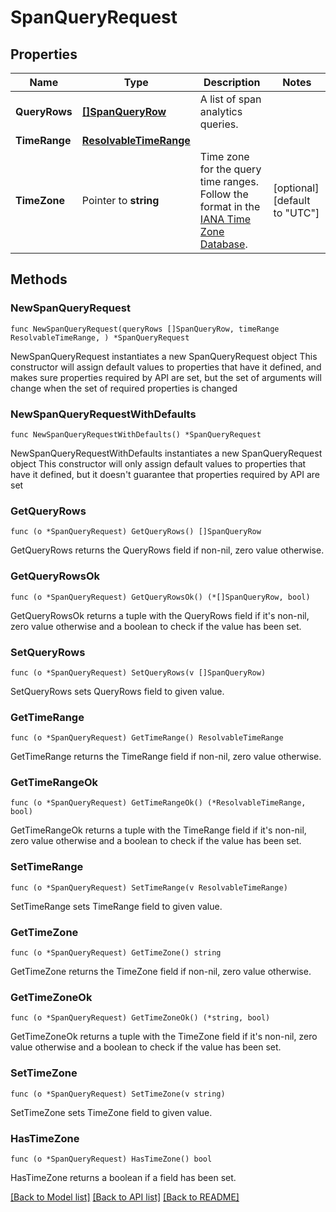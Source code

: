 # SpanQueryRequest

## Properties

Name | Type | Description | Notes
------------ | ------------- | ------------- | -------------
**QueryRows** | [**[]SpanQueryRow**](SpanQueryRow.md) | A list of span analytics queries. | 
**TimeRange** | [**ResolvableTimeRange**](ResolvableTimeRange.md) |  | 
**TimeZone** | Pointer to **string** | Time zone for the query time ranges. Follow the format in the [IANA Time Zone Database](https://en.wikipedia.org/wiki/List_of_tz_database_time_zones#List). | [optional] [default to "UTC"]

## Methods

### NewSpanQueryRequest

`func NewSpanQueryRequest(queryRows []SpanQueryRow, timeRange ResolvableTimeRange, ) *SpanQueryRequest`

NewSpanQueryRequest instantiates a new SpanQueryRequest object
This constructor will assign default values to properties that have it defined,
and makes sure properties required by API are set, but the set of arguments
will change when the set of required properties is changed

### NewSpanQueryRequestWithDefaults

`func NewSpanQueryRequestWithDefaults() *SpanQueryRequest`

NewSpanQueryRequestWithDefaults instantiates a new SpanQueryRequest object
This constructor will only assign default values to properties that have it defined,
but it doesn't guarantee that properties required by API are set

### GetQueryRows

`func (o *SpanQueryRequest) GetQueryRows() []SpanQueryRow`

GetQueryRows returns the QueryRows field if non-nil, zero value otherwise.

### GetQueryRowsOk

`func (o *SpanQueryRequest) GetQueryRowsOk() (*[]SpanQueryRow, bool)`

GetQueryRowsOk returns a tuple with the QueryRows field if it's non-nil, zero value otherwise
and a boolean to check if the value has been set.

### SetQueryRows

`func (o *SpanQueryRequest) SetQueryRows(v []SpanQueryRow)`

SetQueryRows sets QueryRows field to given value.


### GetTimeRange

`func (o *SpanQueryRequest) GetTimeRange() ResolvableTimeRange`

GetTimeRange returns the TimeRange field if non-nil, zero value otherwise.

### GetTimeRangeOk

`func (o *SpanQueryRequest) GetTimeRangeOk() (*ResolvableTimeRange, bool)`

GetTimeRangeOk returns a tuple with the TimeRange field if it's non-nil, zero value otherwise
and a boolean to check if the value has been set.

### SetTimeRange

`func (o *SpanQueryRequest) SetTimeRange(v ResolvableTimeRange)`

SetTimeRange sets TimeRange field to given value.


### GetTimeZone

`func (o *SpanQueryRequest) GetTimeZone() string`

GetTimeZone returns the TimeZone field if non-nil, zero value otherwise.

### GetTimeZoneOk

`func (o *SpanQueryRequest) GetTimeZoneOk() (*string, bool)`

GetTimeZoneOk returns a tuple with the TimeZone field if it's non-nil, zero value otherwise
and a boolean to check if the value has been set.

### SetTimeZone

`func (o *SpanQueryRequest) SetTimeZone(v string)`

SetTimeZone sets TimeZone field to given value.

### HasTimeZone

`func (o *SpanQueryRequest) HasTimeZone() bool`

HasTimeZone returns a boolean if a field has been set.


[[Back to Model list]](../README.md#documentation-for-models) [[Back to API list]](../README.md#documentation-for-api-endpoints) [[Back to README]](../README.md)


